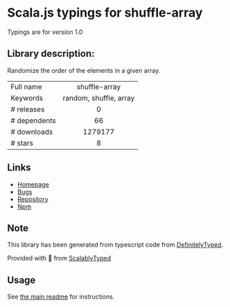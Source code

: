 
# Scala.js typings for shuffle-array

Typings are for version 1.0

## Library description:
Randomize the order of the elements in a given array.

|                    |                 |
| ------------------ | :-------------: |
| Full name          | shuffle-array |
| Keywords           | random, shuffle, array |
| # releases         | 0 |
| # dependents       | 66 |
| # downloads        | 1279177 |
| # stars            | 8 |

## Links
- [Homepage](https://github.com/pazguille/shuffle-array#readme)
- [Bugs](https://github.com/pazguille/shuffle-array/issues)
- [Repository](https://github.com/pazguille/shuffle-array)
- [Npm](https://www.npmjs.com/package/shuffle-array)
    


## Note
This library has been generated from typescript code from [DefinitelyTyped](https://definitelytyped.org).

Provided with :purple_heart: from [ScalablyTyped](https://github.com/oyvindberg/ScalablyTyped)

## Usage
See [the main readme](../../readme.md) for instructions.


